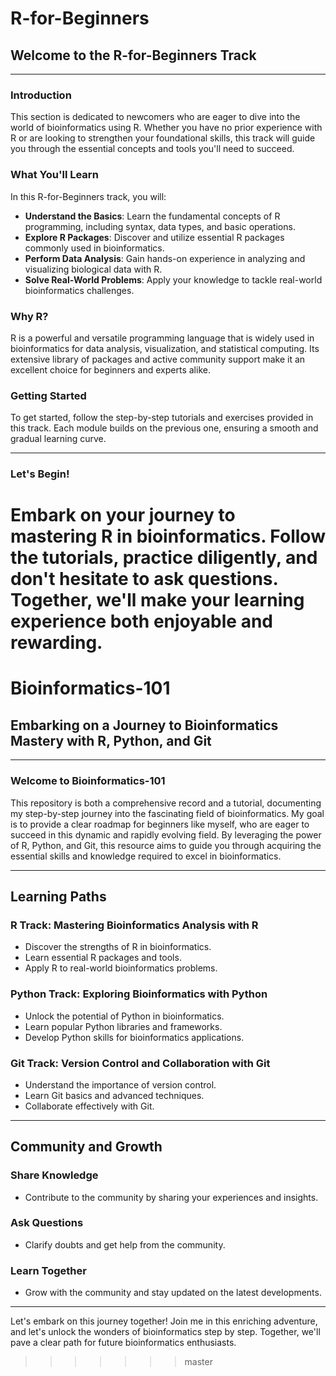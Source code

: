 # R-for-Beginners

## Welcome to the R-for-Beginners Track

---

### Introduction

This section is dedicated to newcomers who are eager to dive into the world of bioinformatics using R. Whether you have no prior experience with R or are looking to strengthen your foundational skills, this track will guide you through the essential concepts and tools you'll need to succeed.

### What You'll Learn

In this R-for-Beginners track, you will:

- **Understand the Basics**: Learn the fundamental concepts of R programming, including syntax, data types, and basic operations.
- **Explore R Packages**: Discover and utilize essential R packages commonly used in bioinformatics.
- **Perform Data Analysis**: Gain hands-on experience in analyzing and visualizing biological data with R.
- **Solve Real-World Problems**: Apply your knowledge to tackle real-world bioinformatics challenges.

### Why R?

R is a powerful and versatile programming language that is widely used in bioinformatics for data analysis, visualization, and statistical computing. Its extensive library of packages and active community support make it an excellent choice for beginners and experts alike.

### Getting Started

To get started, follow the step-by-step tutorials and exercises provided in this track. Each module builds on the previous one, ensuring a smooth and gradual learning curve.

---

### Let's Begin!

Embark on your journey to mastering R in bioinformatics. Follow the tutorials, practice diligently, and don't hesitate to ask questions. Together, we'll make your learning experience both enjoyable and rewarding.
=======
# Bioinformatics-101

## Embarking on a Journey to Bioinformatics Mastery with R, Python, and Git

---

### Welcome to Bioinformatics-101

This repository is both a comprehensive record and a tutorial, documenting my step-by-step journey into the fascinating field of bioinformatics. My goal is to provide a clear roadmap for beginners like myself, who are eager to succeed in this dynamic and rapidly evolving field. By leveraging the power of R, Python, and Git, this resource aims to guide you through acquiring the essential skills and knowledge required to excel in bioinformatics.

---

## Learning Paths

### R Track: Mastering Bioinformatics Analysis with R
- Discover the strengths of R in bioinformatics.
- Learn essential R packages and tools.
- Apply R to real-world bioinformatics problems.

### Python Track: Exploring Bioinformatics with Python
- Unlock the potential of Python in bioinformatics.
- Learn popular Python libraries and frameworks.
- Develop Python skills for bioinformatics applications.

### Git Track: Version Control and Collaboration with Git
- Understand the importance of version control.
- Learn Git basics and advanced techniques.
- Collaborate effectively with Git.

---

## Community and Growth

### Share Knowledge
- Contribute to the community by sharing your experiences and insights.

### Ask Questions
- Clarify doubts and get help from the community.

### Learn Together
- Grow with the community and stay updated on the latest developments.

---

Let's embark on this journey together! Join me in this enriching adventure, and let's unlock the wonders of bioinformatics step by step. Together, we'll pave a clear path for future bioinformatics enthusiasts.
>>>>>>> master

